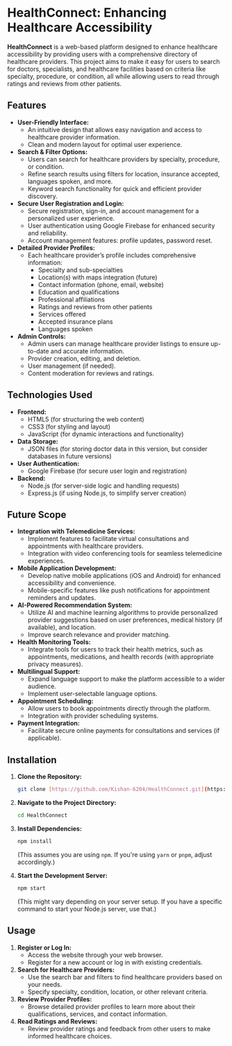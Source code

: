 # HealthConnect: Enhancing Healthcare Accessibility

**HealthConnect** is a web-based platform designed to enhance healthcare accessibility by providing users with a comprehensive directory of healthcare providers. This project aims to make it easy for users to search for doctors, specialists, and healthcare facilities based on criteria like specialty, procedure, or condition, all while allowing users to read through ratings and reviews from other patients.

## Features

* **User-Friendly Interface:**
    * An intuitive design that allows easy navigation and access to healthcare provider information.
    * Clean and modern layout for optimal user experience.
* **Search & Filter Options:**
    * Users can search for healthcare providers by specialty, procedure, or condition.
    * Refine search results using filters for location, insurance accepted, languages spoken, and more.
    * Keyword search functionality for quick and efficient provider discovery.
* **Secure User Registration and Login:**
    * Secure registration, sign-in, and account management for a personalized user experience.
    * User authentication using Google Firebase for enhanced security and reliability.
    * Account management features: profile updates, password reset.
* **Detailed Provider Profiles:**
    * Each healthcare provider’s profile includes comprehensive information:
        * Specialty and sub-specialties
        * Location(s) with maps integration (future)
        * Contact information (phone, email, website)
        * Education and qualifications
        * Professional affiliations
        * Ratings and reviews from other patients
        * Services offered
        * Accepted insurance plans
        * Languages spoken
* **Admin Controls:**
    * Admin users can manage healthcare provider listings to ensure up-to-date and accurate information.
    * Provider creation, editing, and deletion.
    * User management (if needed).
    * Content moderation for reviews and ratings.

## Technologies Used

* **Frontend:**
    * HTML5 (for structuring the web content)
    * CSS3 (for styling and layout)
    * JavaScript (for dynamic interactions and functionality)
* **Data Storage:**
    * JSON files (for storing doctor data in this version, but consider databases in future versions)
* **User Authentication:**
    * Google Firebase (for secure user login and registration)
* **Backend:**
    * Node.js (for server-side logic and handling requests)
    * Express.js (if using Node.js, to simplify server creation)

## Future Scope

* **Integration with Telemedicine Services:**
    * Implement features to facilitate virtual consultations and appointments with healthcare providers.
    * Integration with video conferencing tools for seamless telemedicine experiences.
* **Mobile Application Development:**
    * Develop native mobile applications (iOS and Android) for enhanced accessibility and convenience.
    * Mobile-specific features like push notifications for appointment reminders and updates.
* **AI-Powered Recommendation System:**
    * Utilize AI and machine learning algorithms to provide personalized provider suggestions based on user preferences, medical history (if available), and location.
    * Improve search relevance and provider matching.
* **Health Monitoring Tools:**
    * Integrate tools for users to track their health metrics, such as appointments, medications, and health records (with appropriate privacy measures).
* **Multilingual Support:**
    * Expand language support to make the platform accessible to a wider audience.
    * Implement user-selectable language options.
* **Appointment Scheduling:**
    * Allow users to book appointments directly through the platform.
    * Integration with provider scheduling systems.
* **Payment Integration:**
    * Facilitate secure online payments for consultations and services (if applicable).

## Installation

1.  **Clone the Repository:**

    ```bash
    git clone [https://github.com/Kishan-6204/HealthConnect.git](https://github.com/Kishan-6204/HealthConnect.git)
    ```

2.  **Navigate to the Project Directory:**

    ```bash
    cd HealthConnect
    ```

3.  **Install Dependencies:**

    ```bash
    npm install
    ```

    (This assumes you are using `npm`. If you're using `yarn` or `pnpm`, adjust accordingly.)

4.  **Start the Development Server:**

    ```bash
    npm start
    ```

    (This might vary depending on your server setup. If you have a specific command to start your Node.js server, use that.)

## Usage

1.  **Register or Log In:**
    * Access the website through your web browser.
    * Register for a new account or log in with existing credentials.
2.  **Search for Healthcare Providers:**
    * Use the search bar and filters to find healthcare providers based on your needs.
    * Specify specialty, condition, location, or other relevant criteria.
3.  **Review Provider Profiles:**
    * Browse detailed provider profiles to learn more about their qualifications, services, and contact information.
4.  **Read Ratings and Reviews:**
    * Review provider ratings and feedback from other users to make informed healthcare choices.

